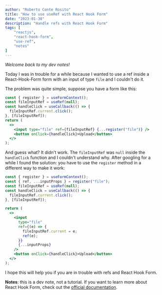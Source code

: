 ```yaml
---
author: "Roberto Conte Rosito"
title: "How to use useRef with React Hook Form"
date: "2023-01-30"
description: "Handle refs with React Hook Form"
tags: [
	"reactjs",
	"react-hook-form",
	"use-ref",
	"notes"
]
---
```


_Welcome back to my dev notes!_

Today I was in trouble for a while because I wanted to use a ref inside a React-Hook-Form form
with an input of type `file` and I couldn't do it.

The problem was quite simple, suppose you have a form like this:

```jsx
const { register } = useFormContext();
const fileInputRef = useRef(null);
const handleClick = useCallback(() => {
  fileInputRef.current.click();
}, [fileInputRef]);
return (
  <>
    <input type="file" ref={fileInputRef} {...register("file")} />
    <button onClick={handleClick}>Upload</button>
  </>
);
```

And guess what? It didn't work. The `fileInputRef` was `null` inside the `handleClick` function and I couldn't understand why. After googling for a while I found the solution: you have to use the `register` method in a different way to make it work:

```jsx
const { register } = useFormContext();
const { ref, ...inputProps } = register("file");
const fileInputRef = useRef(null);
const handleClick = useCallback(() => {
  fileInputRef.current.click();
}, [fileInputRef]);

return (
  <>
    <input
      type="file"
      ref={(e) => {
        fileInputRef.current = e;
        ref(e);
      }}
      {...inputProps}
    />
    <button onClick={handleClick}>Upload</button>
  </>
);
```

I hope this will help you if you are in trouble with refs and React Hook Form.

**Notes**: this is a dev note, not a tutorial. If you want to learn more about React Hook Form, check out the [official documentation](https://react-hook-form.com/).

